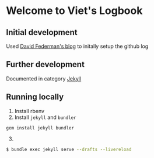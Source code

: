 # Welcome to Viet's Logbook

## Initial development
Used [David Federman's blog](https://dfederm.com/creating-a-blog-using-github-pages/) to initally setup the github log

## Further development
Documented in category [Jekyll](https://vietthan.github.io/categories/jekyll)


## Running locally

1. Install rbenv
2. Install `jekyll` and `bundler`
```shell
gem install jekyll bundler
```
3. 
```bash
$ bundle exec jekyll serve --drafts --livereload
```